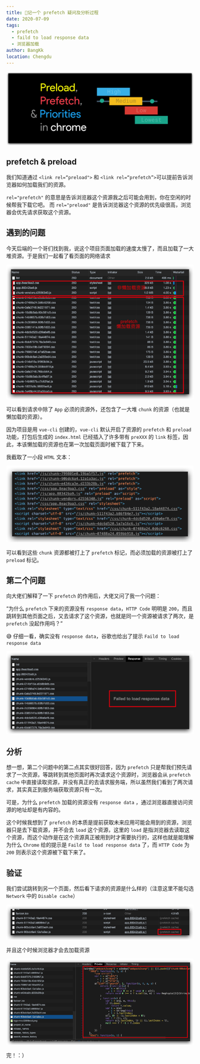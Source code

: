 ```yaml
---
title: 🤔记一个 prefetch 疑问及分析过程
date: 2020-07-09
tags:
  - prefetch
  - faild to load response data
  - 浏览器加载
author: BangKk
location: Chengdu
---
```


![prefetch-logo](../.vuepress/public/prefetch-logo.jpg)

<!-- more -->

## prefetch & preload

我们知道通过 `<link rel=“preload">` 和 `<link rel=“prefetch”>`可以提前告诉浏览器如何加载我们的资源。

`rel="prefetch"` 的意思是告诉浏览器这个资源我之后可能会用到，你在空闲的时候帮我下载它吧。
而 `rel="preload"` 是告诉浏览器这个资源的优先级很高，浏览器会优先请求获取这个资源。

## 遇到的问题

今天后端的一个哥们找到我，说这个项目页面加载的速度太慢了，而且加载了一大堆资源。于是我们一起看了看页面的网络请求

![prefetch-network](../.vuepress/public/prefetch-network.png)

可以看到请求中除了 `App` 必须的资源外，还包含了一大堆 `chunk` 的资源（也就是懒加载的资源）。

因为项目是用 `vue-cli` 创建的，`vue-cli` 默认开启了资源的 `prefetch` 和 `preload` 功能，打包后生成的 `index.html` 已经插入了许多带有 `preXXX` 的 `link` 标签，因此，本该懒加载的资源也在第一次加载页面时被下载了下来。

我截取了一小段 `HTML` 文本：

![prefetch-preload-demo](../.vuepress/public/prefetch-preload-demo.png)

可以看到这些 `chunk` 资源都被打上了 `prefetch` 标记，而必须加载的资源被打上了 `preload` 标记。

## 第二个问题

向大佬们解释了一下 `prefetch` 的作用后，大佬又问了我一个问题：

“为什么 `prefetch` 下来的资源没有 `response data`，`HTTP Code` 明明是 `200`，而且跳转到其他页面之后，又去请求了这个资源，也就是同一个资源被请求了两次，是 `prefetch` 没起作用吗？”

😅 仔细一看，确实没有 `response data`，谷歌也给出了提示 `Faild to load response data`

![prefetch-response](../.vuepress/public/prefetch-response.jpg)

## 分析

想一想，第二个问题中的第二点其实很好回答，因为 `prefetch` 只是帮我们预先请求了一次资源，等跳转到其他页面时再次请求这个资源时，浏览器会从 `prefetch cache` 中直接读取资源，并没有真正的去请求服务端，所以虽然我们看到了两次请求，其实真正到服务端获取资源只有一次。

可是，为什么 `prefetch` 加载的资源没有 `response data` ，通过浏览器直接访问资源的地址却是有内容的。

这个时候我想到了 `prefetch` 的本质是提前获取未来应用可能会用到的资源，浏览器只是去下载资源，并不会去 `load` 这个资源，这里的 `load` 是指浏览器去读取这个资源，而这个动作是在这个资源真正被用到时才需要执行的，这样也就是能理解为什么 `Chrome` 给的提示是 `Faild to load response data` 了，而 `HTTP Code` 为 `200` 则表示这个资源被下载下来了。

## 验证

我们尝试跳转到另一个页面，然后看下请求的资源是什么样的（注意这里不能勾选 `Network` 中的 `Disable cache`）

![prefetch-validate](../.vuepress/public/prefetch-validate.jpg)

并且这个时候浏览器才会去加载资源

![prefetch-real-response](../.vuepress/public/prefetch-real-response.png)

完！：）

